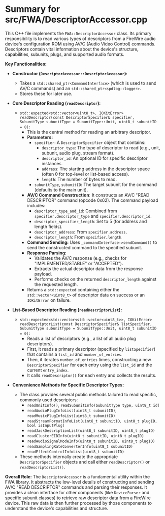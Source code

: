 # Summary for src/FWA/DescriptorAccessor.cpp

This C++ file implements the `FWA::DescriptorAccessor` class. Its primary responsibility is to read various types of descriptors from a FireWire audio device's configuration ROM using AV/C (Audio Video Control) commands. Descriptors contain vital information about the device's structure, capabilities, subunits, plugs, and supported audio formats.

**Key Functionalities:**

-   **Constructor (`DescriptorAccessor::DescriptorAccessor`):**
    -   Takes a `std::shared_ptr<CommandInterface>` (which is used to send AV/C commands) and an `std::shared_ptr<spdlog::logger>`.
    -   Stores these for later use.

-   **Core Descriptor Reading (`readDescriptor`):**
    -   `std::expected<std::vector<uint8_t>, IOKitError> readDescriptor(const DescriptorSpecifier& specifier, SubunitType subunitType = SubunitType::Unit, uint8_t subunitID = 0)`:
        -   This is the central method for reading an arbitrary descriptor.
        -   **Parameters:**
            -   `specifier`: A `DescriptorSpecifier` object that contains:
                -   `descriptor_type`: The type of descriptor to read (e.g., unit, subunit, audio plug, stream format).
                -   `descriptor_id`: An optional ID for specific descriptor instances.
                -   `address`: The starting address in the descriptor space (often 0 for top-level or list-based access).
                -   `length`: The number of bytes to read.
            -   `subunitType`, `subunitID`: The target subunit for the command (defaults to the main unit).
        -   **AV/C Command Construction:** It constructs an AV/C "READ DESCRIPTOR" command (opcode 0x02). The command payload includes:
            -   `descriptor_type_and_id`: Combined from `specifier.descriptor_type` and `specifier.descriptor_id`.
            -   `descriptor_specifier_length`: Set to 5 (for address and length fields).
            -   `descriptor_address`: From `specifier.address`.
            -   `descriptor_length`: From `specifier.length`.
        -   **Command Sending:** Uses `_commandInterface->sendCommand()` to send the constructed command to the specified subunit.
        -   **Response Parsing:**
            -   Validates the AV/C response (e.g., checks for "IMPLEMENTED/STABLE" or "ACCEPTED").
            -   Extracts the actual descriptor data from the response payload.
            -   Performs checks on the returned `descriptor_length` against the requested length.
        -   Returns a `std::expected` containing either the `std::vector<uint8_t>` of descriptor data on success or an `IOKitError` on failure.

-   **List-Based Descriptor Reading (`readDescriptorList`):**
    -   `std::expected<std::vector<std::vector<uint8_t>>, IOKitError> readDescriptorList(const DescriptorSpecifier& listSpecifier, SubunitType subunitType = SubunitType::Unit, uint8_t subunitID = 0)`:
        -   Reads a list of descriptors (e.g., a list of all audio plug descriptors).
        -   First, it reads a primary descriptor (specified by `listSpecifier`) that contains a `list_id` and `number_of_entries`.
        -   Then, it iterates `number_of_entries` times, constructing a new `DescriptorSpecifier` for each entry using the `list_id` and the current `entry_index`.
        -   It calls `readDescriptor()` for each entry and collects the results.

-   **Convenience Methods for Specific Descriptor Types:**
    -   The class provides several public methods tailored to read specific, commonly used descriptors:
        -   `readUnitInfo()`, `readSubunitInfo(SubunitType type, uint8_t id)`
        -   `readAudioPlugInfoList(uint8_t subunitID)`, `readMusicPlugInfoList(uint8_t subunitID)`
        -   `readStreamFormatInfoList(uint8_t subunitID, uint8_t plugID, bool isInputPlug)`
        -   `readJackDescriptionList(uint8_t subunitID, uint8_t plugID)`
        -   `readClusterEIDInfo(uint8_t subunitID, uint8_t plugID)`
        -   `readAudioSignalModeInfo(uint8_t subunitID, uint8_t plugID)`
        -   `readSamplingRateConverterInfo(uint8_t subunitID)`
        -   `readEffectControlInfoList(uint8_t subunitID)`
    -   These methods internally create the appropriate `DescriptorSpecifier` objects and call either `readDescriptor()` or `readDescriptorList()`.

**Overall Role:**
The `DescriptorAccessor` is a fundamental utility within the FWA library. It abstracts the low-level details of constructing and sending AV/C "READ DESCRIPTOR" commands and parsing their responses. It provides a clean interface for other components (like `DeviceParser` and specific subunit classes) to retrieve raw descriptor data from a FireWire device. This raw data is then further processed by those components to understand the device's capabilities and structure.
